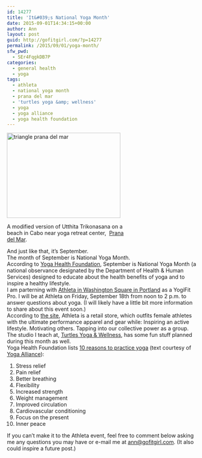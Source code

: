 ```yaml
---
id: 14277
title: 'It&#039;s National Yoga Month'
date: 2015-09-01T14:34:15+00:00
author: Ann
layout: post
guid: http://gofitgirl.com/?p=14277
permalink: /2015/09/01/yoga-month/
sfw_pwd:
  - SEr4FqgkDB7P
categories:
  - general health
  - yoga
tags:
  - athleta
  - national yoga month
  - prana del mar
  - 'turtles yoga &amp; wellness'
  - yoga
  - yoga alliance
  - yoga health foundation
---
```

<div id="attachment_14282" style="width: 310px" class="wp-caption alignleft">
  <a href="http://gofitgirl.com/2015/09/yoga-month/img_0660/" rel="attachment wp-att-14282"><img class="size-medium wp-image-14282" src="http://gofitgirl.com/wp-content/uploads/2015/09/IMG_0660-300x225.jpg" alt="triangle prana del mar" width="300" height="225" /></a>
  
  <p class="wp-caption-text">
    A modified version of Utthita Trikonasana on a beach in Cabo near yoga retreat center,  <a href="http://pranadelmar.com">Prana del Mar</a>.
  </p>
</div>

  
And just like that, it&#8217;s September.  
The month of September is National Yoga Month.  
According to [Yoga Health Foundation](http://www.yogahealthfoundation.org/yoga_month), September is National Yoga Month (a national observance designated by the Department of Health & Human Services) designed to educate about the health benefits of yoga and to inspire a healthy lifestyle.  
I am parterning with [Athleta in Washington Square in Portland](http://stores.athleta.net/store-4642/) as a YogiFit Pro. I will be at Athleta on Friday, September 18th from noon to 2 p.m. to answer questions about yoga. (I will likely have a little bit more information to share about this event soon.)  
According to [the site](http://athleta.gap.com/browse/info.do?cid=77993&mlink=55287,8574355,16&clink=8574355), Athleta is a retail store, which outfits female athletes with the ultimate performance apparel and gear while: Inspiring an active lifestyle. Motivating others. Tapping into our collective power as a group.  
The studio I teach at, [Turtles Yoga & Wellness](http://www.turtlesyoga.com), has some fun stuff planned during this month as well.  
Yoga Health Foundation lists [10 reasons to practice yoga](http://www.yogahealthfoundation.org/images/uploads/documents/YM_10Reasons.pdf) (text courtesy of [Yoga Alliance](https://www.yogaalliance.org)):

  1. Stress relief
  2. Pain relief
  3. Better breathing
  4. Flexibility
  5. Increased strength
  6. Weight management
  7. Improved circulation
  8. Cardiovascular conditioning
  9. Focus on the present
 10. Inner peace

If you can&#8217;t make it to the Athleta event, feel free to comment below asking me any questions you may have or e-mail me at ann@gofitgirl.com. (It also could inspire a future post.)